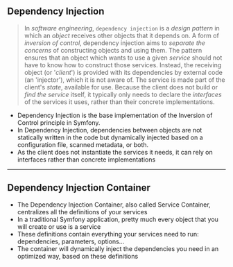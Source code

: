 ## Dependency Injection

>In _software engineering_, `dependency injection` is a _design pattern_ in which an _object_ receives other objects that it depends on. A form of _inversion of control_, dependency injection aims to _separate the concerns_ of constructing objects and using them. The pattern ensures that an object which wants to use a given _service_ should not have to know how to construct those services. Instead, the receiving object (or '_client_') is provided with its dependencies by external code (an 'injector'), which it is not aware of. The service is made part of the client's _state_, available for use. Because the client does not build or _find the service_ itself, it typically only needs to declare the _interfaces_ of the services it uses, rather than their concrete implementations.

- Dependency Injection is the base implementation of the Inversion of Control principle in Symfony.
- In Dependency Injection, dependencies between objects are not statically written in the code but dynamically injected based on a configuration file, scanned metadata, or both.
- As the client does not instantiate the services it needs, it can rely on interfaces rather than concrete implementations

---

## Dependency Injection Container

- The Dependency Injection Container, also called Service Container, centralizes all the definitions of your services
- In a traditional Symfony application, pretty much every object that you will create or use is a service
- These definitions contain everything your services need to run: dependencies, parameters, options…
- The container will dynamically inject the dependencies you need in an optimized way, based on these definitions



